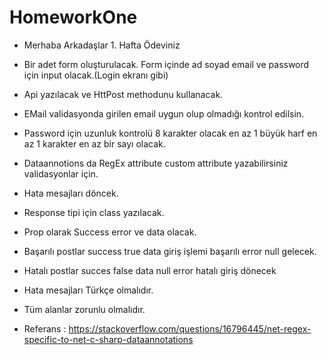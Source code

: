 # HomeworkOne
* Merhaba Arkadaşlar 1. Hafta Ödeviniz

* Bir adet form oluşturulacak. Form içinde ad soyad email ve password için input olacak.(Login ekranı gibi)
* Api yazılacak ve  HttPost methodunu kullanacak.
* EMail validasyonda girilen email uygun olup olmadığı kontrol edilsin.
* Password için uzunluk kontrolü 8 karakter olacak en az 1 büyük harf en az 1 karakter en az bir sayı olacak.
* Dataannotions da RegEx attribute custom attribute yazabilirsiniz validasyonlar için.
* Hata mesajları döncek. 
* Response tipi için class yazılacak.
* Prop olarak Success error ve data olacak.
* Başarılı postlar success true data giriş işlemi başarılı error null gelecek.
* Hatalı postlar succes false data null error hatalı giriş dönecek
* Hata mesajları Türkçe olmalıdır.
* Tüm alanlar zorunlu olmalıdır.

* Referans : https://stackoverflow.com/questions/16796445/net-regex-specific-to-net-c-sharp-dataannotations
